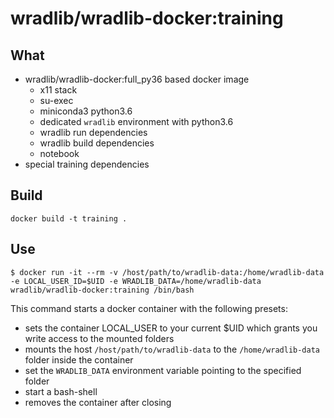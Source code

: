 # wradlib/wradlib-docker:training

## What

- wradlib/wradlib-docker:full_py36 based docker image
    - x11 stack
    - su-exec
    - miniconda3 python3.6
    - dedicated `wradlib` environment with python3.6
    - wradlib run dependencies
    - wradlib build dependencies
    - notebook
- special training dependencies

## Build

```shell
docker build -t training .
```

## Use

```shell
$ docker run -it --rm -v /host/path/to/wradlib-data:/home/wradlib-data -e LOCAL_USER_ID=$UID -e WRADLIB_DATA=/home/wradlib-data wradlib/wradlib-docker:training /bin/bash
```

This command starts a docker container with the following presets:

- sets the container LOCAL_USER to your current $UID which grants you write access to the mounted folders
- mounts the host `/host/path/to/wradlib-data` to the `/home/wradlib-data` folder inside the container
- set the `WRADLIB_DATA` environment variable pointing to the specified folder
- start a bash-shell
- removes the container after closing

